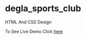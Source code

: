# degla_sports_club
 HTML And CSS Design

To See Live Demo Click [here](https://hosamation.github.io/degla_sports_club/) 
